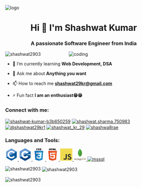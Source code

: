 ![logo](https://github.com/shashwat2903/shashwat2903/blob/main/SHASHWAT.jpg)
<h1 align="center">Hi 👋 I'm Shashwat Kumar</h1>
<h3 align="center">A passionate Software Engineer from India</h3>

<img align="right" alt="coding" width="300" src="https://encrypted-tbn0.gstatic.com/images?q=tbn:ANd9GcR2IVPhccZVPoTEPsXBrYKetJZ3b0KQUDuI1g&s">

<p align="left"> <img src="https://komarev.com/ghpvc/?username=shashwat2903&label=Profile%20views&color=0e75b6&style=flat" alt="shashwat2903" /> </p>

- 🌱 I’m currently learning **Web Development, DSA**

- 💬 Ask me about **Anything you want**

- 📫 How to reach me **shashwat29kr@gmail.com**

- ⚡ Fun fact **I am an enthusiast😁😁**

<h3 align="left">Connect with me:</h3>
<p align="left">
<a href="https://linkedin.com/in/shashwat-kumar-b3b650259" target="blank"><img align="center" src="https://raw.githubusercontent.com/rahuldkjain/github-profile-readme-generator/master/src/images/icons/Social/linked-in-alt.svg" alt="shashwat-kumar-b3b650259" height="30" width="40" /></a>
<a href="https://fb.com/shashwat.sharma.750983" target="blank"><img align="center" src="https://raw.githubusercontent.com/rahuldkjain/github-profile-readme-generator/master/src/images/icons/Social/facebook.svg" alt="shashwat.sharma.750983" height="30" width="40" /></a>
<a href="https://www.hackerrank.com/shashwat29kr1" target="blank"><img align="center" src="https://raw.githubusercontent.com/rahuldkjain/github-profile-readme-generator/master/src/images/icons/Social/hackerrank.svg" alt="@shashwat29kr1" height="30" width="40" /></a>
<a href="https://www.leetcode.com/shashwat_kr_29" target="blank"><img align="center" src="https://raw.githubusercontent.com/rahuldkjain/github-profile-readme-generator/master/src/images/icons/Social/leet-code.svg" alt="shashwat_kr_29" height="30" width="40" /></a>
<a href="https://auth.geeksforgeeks.org/user/shashwa8rae" target="blank"><img align="center" src="https://raw.githubusercontent.com/rahuldkjain/github-profile-readme-generator/master/src/images/icons/Social/geeks-for-geeks.svg" alt="shashwa8rae" height="30" width="40" /></a>
</p>

<h3 align="left">Languages and Tools:</h3>
<p align="left"> <a href="https://www.cprogramming.com/" target="_blank" rel="noreferrer"> <img src="https://raw.githubusercontent.com/devicons/devicon/master/icons/c/c-original.svg" alt="c" width="40" height="40"/> </a> <a href="https://www.w3schools.com/cpp/" target="_blank" rel="noreferrer"> <img src="https://raw.githubusercontent.com/devicons/devicon/master/icons/cplusplus/cplusplus-original.svg" alt="cplusplus" width="40" height="40"/> </a> <a href="https://www.w3schools.com/css/" target="_blank" rel="noreferrer"> <img src="https://raw.githubusercontent.com/devicons/devicon/master/icons/css3/css3-original-wordmark.svg" alt="css3" width="40" height="40"/> </a> <a href="https://www.w3.org/html/" target="_blank" rel="noreferrer"> <img src="https://raw.githubusercontent.com/devicons/devicon/master/icons/html5/html5-original-wordmark.svg" alt="html5" width="40" height="40"/> </a> <a href="https://developer.mozilla.org/en-US/docs/Web/JavaScript" target="_blank" rel="noreferrer"> <img src="https://raw.githubusercontent.com/devicons/devicon/master/icons/javascript/javascript-original.svg" alt="javascript" width="40" height="40"/> </a> <a href="https://www.mongodb.com/" target="_blank" rel="noreferrer"> <img src="https://raw.githubusercontent.com/devicons/devicon/master/icons/mongodb/mongodb-original-wordmark.svg" alt="mongodb" width="40" height="40"/> </a> <a href="https://www.microsoft.com/en-us/sql-server" target="_blank" rel="noreferrer"> <img src="https://www.svgrepo.com/show/303229/microsoft-sql-server-logo.svg" alt="mssql" width="40" height="40"/> </a> </p>

<p><img align="left" src="https://github-readme-stats.vercel.app/api/top-langs?username=shashwat2903&show_icons=true&locale=en&layout=compact" alt="shashwat2903" /></p>

<p>&nbsp;<img align="center" src="https://github-readme-stats.vercel.app/api?username=shashwat2903&show_icons=true&locale=en" alt="shashwat2903" /></p>

<p><img align="center" src="https://github-readme-streak-stats.herokuapp.com/?user=shashwat2903&" alt="shashwat2903" /></p>

